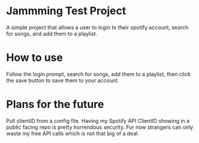# Jammming Test Project

A simple project that allows a user to login to their spotify account, search for songs, and add them to a playlist.

# How to use

Follow the login prompt, search for songs, add them to a playlist, then click the save button to save them to your account.

# Plans for the future

Pull clientID from a config file. Having my Spotify API ClientID showing in a public facing repo is pretty horrendous security. For now strangers can only waste my free API calls which is not that big of a deal.

